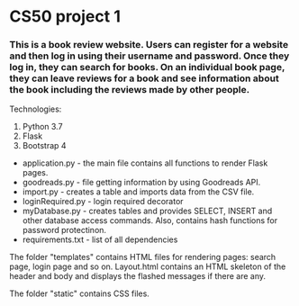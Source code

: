 # CS50 project 1

### This is a book review website. Users can register for a website and then log in using their username and password. Once they log in, they can search for books. On an individual book page, they can leave reviews for a book and see information about the book including the reviews made by other people. 
Technologies:
1. Python 3.7
2. Flask
3. Bootstrap 4

* application.py - the main file contains all functions to render Flask pages. 
* goodreads.py - file getting information by using Goodreads API.
* import.py - creates a table and imports data from the CSV file.
* loginRequired.py - login required decorator
* myDatabase.py - creates tables and provides SELECT, INSERT and other database access commands. Also, contains hash functions for password protectinon.
* requirements.txt - list of all dependencies

The folder "templates" contains HTML files for rendering pages: search page, login page and so on. Layout.html contains an HTML skeleton of the header and body and displays the flashed messages if there are any.

The folder "static" contains CSS files.
